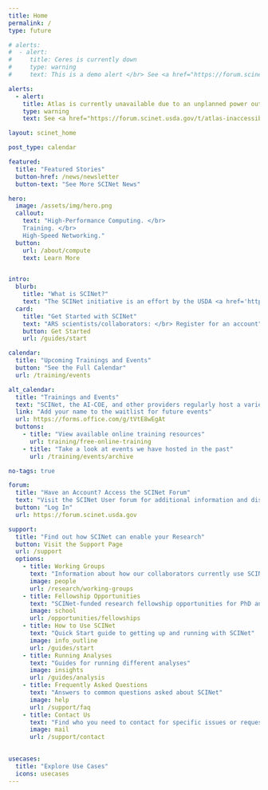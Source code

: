```yaml
---
title: Home
permalink: /
type: future

# alerts:
#  - alert:
#     title: Ceres is currently down
#     type: warning
#     text: This is a demo alert </br> See <a href="https://forum.scinet.usda.gov/c/announcements/6">the SCINet Forum Announcements page</a> for more information.

alerts:
  - alert:
    title: Atlas is currently unavailable due to an unplanned power outage
    type: warning
    text: See <a href="https://forum.scinet.usda.gov/t/atlas-inaccessible-due-to-power-outage">the SCINet Forum topic</a> for more information.

layout: scinet_home

post_type: calendar

featured:
  title: "Featured Stories"
  button-href: /news/newsletter
  button-text: "See More SCINet News"

hero:
  image: /assets/img/hero.png
  callout:
    text: "High-Performance Computing. </br> 
    Training. </br>
    High-Speed Networking."
  button:
    url: /about/compute
    text: Learn More


intro:
  blurb:
    title: "What is SCINet?"
    text: "The SCINet initiative is an effort by the USDA <a href='https://www.ars.usda.gov/'>Agricultural Research Service (ARS)</a> to grow USDA’s research capacity by providing scientists with access to high-performance computing clusters, high-speed networking for data transfer, and training in scientific computing."
  card: 
    title: "Get Started with SCINet"
    text: "ARS scientists/collaborators: </br> Register for an account"
    button: Get Started
    url: /guides/start

calendar:
  title: "Upcoming Trainings and Events"
  button: "See the Full Calendar"
  url: /training/events

alt_calendar:
  title: "Trainings and Events"
  text: "SCINet, the AI-COE, and other providers regularly host a variety of events and trainings.  There are no upcoming events currently in our calendar."
  link: "Add your name to the waitlist for future events"
  url: https://forms.office.com/g/tVtE8wEgAt
  buttons:
    - title: "View available online training resources"
      url: training/free-online-training
    - title: "Take a look at events we have hosted in the past"
      url: /training/events/archive

no-tags: true

forum: 
  title: "Have an Account? Access the SCINet Forum"
  text: "Visit the SCINet User forum for additional information and discussion with other SCINet Users. </br> Access to SCINet Forum is provided during the SCINet account application process."
  button: "Log In"
  url: https://forum.scinet.usda.gov

support:
  title: "Find out how SCINet can enable your Research"
  button: Visit the Support Page
  url: /support
  options:
    - title: Working Groups
      text: "Information about how our collaborators currently use SCINet"
      image: people
      url: /research/working-groups
    - title: Fellowship Opportunities
      text: "SCINet-funded research fellowship opportunities for PhD and MS level graduates"
      image: school
      url: /opportunities/fellowships
    - title: How to Use SCINet
      text: "Quick Start guide to getting up and running with SCINet"
      image: info_outline
      url: /guides/start
    - title: Running Analyses
      text: "Guides for running different analyses"
      image: insights
      url: /guides/analysis
    - title: Frequently Asked Questions
      text: "Answers to common questions asked about SCINet"
      image: help
      url: /support/faq
    - title: Contact Us
      text: "Find who you need to contact for specific issues or requests"
      image: mail
      url: /support/contact
    

usecases:
  title: "Explore Use Cases"
  icons: usecases
---
```



